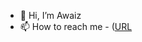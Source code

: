 - 👋 Hi, I’m Awaiz
- 📫 How to reach me  - ([URL](https://awaiz.dev/contact)
<!---
awaizkhanmd/awaizkhanmd is a ✨ special ✨ repository because its `README.md` (this file) appears on your GitHub profile.
You can click the Preview link to take a look at your changes.
--->
